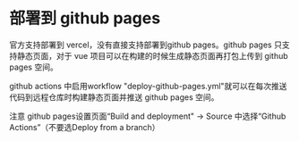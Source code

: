 # 部署到 github pages

官方支持部署到 vercel，没有直接支持部署到github pages。github pages 只支持静态页面，对于 vue 项目可以在构建的时候生成静态页面再打包上传到 github pages 空间。

github actions 中启用workflow "deploy-github-pages.yml"就可以在每次推送代码到远程仓库时构建静态页面并推送 github pages 空间。

注意 github pages设置页面“Build and deployment" -> Source 中选择“Github Actions”（不要选Deploy from a branch）